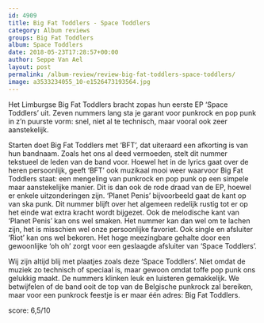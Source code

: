 ```yaml
---
id: 4909
title: Big Fat Toddlers - Space Toddlers
category: Album reviews
groups: Big Fat Toddlers
album: Space Toddlers
date: 2018-05-23T17:28:57+00:00
author: Seppe Van Ael
layout: post
permalink: /album-review/review-big-fat-toddlers-space-toddlers/
image: a3533234055_10-e1526473193564.jpg
---
```

Het Limburgse Big Fat Toddlers bracht zopas hun eerste EP ‘Space Toddlers’ uit. Zeven nummers lang sta je garant voor punkrock en pop punk in z’n puurste vorm: snel, niet al te technisch, maar vooral ook zeer aanstekelijk.

Starten doet Big Fat Toddlers met ‘BFT’, dat uiteraard een afkorting is van hun bandnaam. Zoals het ons al deed vermoeden, stelt dit nummer tekstueel de leden van de band voor. Hoewel het in de lyrics gaat over de heren persoonlijk, geeft ‘BFT’ ook muzikaal mooi weer waarvoor Big Fat Toddlers staat: een mengeling van punkrock en pop punk op een simpele maar aanstekelijke manier. Dit is dan ook de rode draad van de EP, hoewel er enkele uitzonderingen zijn. ‘Planet Penis’ bijvoorbeeld gaat de kant op van ska punk. Dit nummer blijft over het algemeen redelijk rustig tot er op het einde wat extra kracht wordt bijgezet. Ook de melodische kant van ‘Planet Penis’ kan ons wel smaken. Het nummer kan dan wel om te lachen zijn, het is misschien wel onze persoonlijke favoriet. Ook single en afsluiter ‘Riot’ kan ons wel bekoren. Het hoge meezingbare gehalte door een gewoonlijke ‘oh oh’ zorgt voor een geslaagde afsluiter van ‘Space Toddlers’.

Wij zijn altijd blij met plaatjes zoals deze ‘Space Toddlers’. Niet omdat de muziek zo technisch of speciaal is, maar gewoon omdat toffe pop punk ons gelukkig maakt. De nummers klinken leuk en luisteren gemakkelijk. We betwijfelen of de band ooit de top van de Belgische punkrock zal bereiken, maar voor een punkrock feestje is er maar één adres: Big Fat Toddlers.

score: 6,5/10

&nbsp;